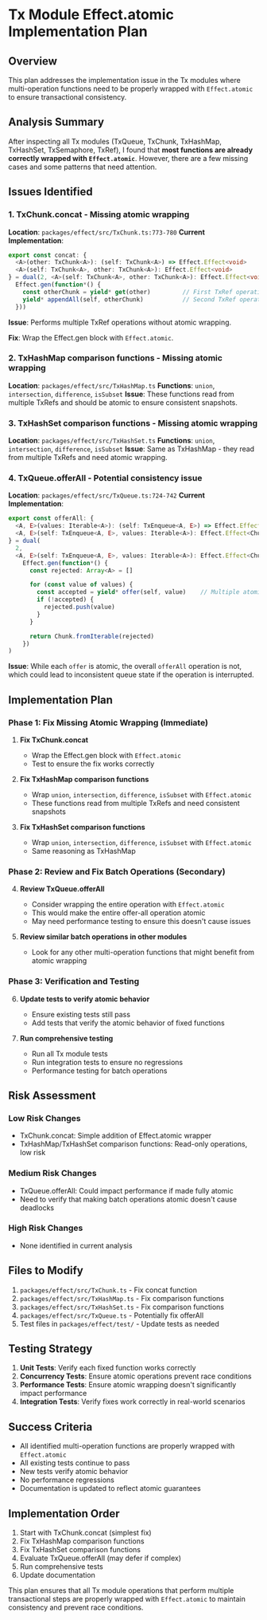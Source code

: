 # Tx Module Effect.atomic Implementation Plan

## Overview

This plan addresses the implementation issue in the Tx modules where multi-operation functions need to be properly wrapped with `Effect.atomic` to ensure transactional consistency.

## Analysis Summary

After inspecting all Tx modules (TxQueue, TxChunk, TxHashMap, TxHashSet, TxSemaphore, TxRef), I found that **most functions are already correctly wrapped with `Effect.atomic`**. However, there are a few missing cases and some patterns that need attention.

## Issues Identified

### 1. **TxChunk.concat** - Missing atomic wrapping
**Location**: `packages/effect/src/TxChunk.ts:773-780`
**Current Implementation**:
```typescript
export const concat: {
  <A>(other: TxChunk<A>): (self: TxChunk<A>) => Effect.Effect<void>
  <A>(self: TxChunk<A>, other: TxChunk<A>): Effect.Effect<void>
} = dual(2, <A>(self: TxChunk<A>, other: TxChunk<A>): Effect.Effect<void> =>
  Effect.gen(function*() {
    const otherChunk = yield* get(other)         // First TxRef operation
    yield* appendAll(self, otherChunk)           // Second TxRef operation
  }))
```

**Issue**: Performs multiple TxRef operations without atomic wrapping.

**Fix**: Wrap the Effect.gen block with `Effect.atomic`.

### 2. **TxHashMap comparison functions** - Missing atomic wrapping
**Location**: `packages/effect/src/TxHashMap.ts`
**Functions**: `union`, `intersection`, `difference`, `isSubset`
**Issue**: These functions read from multiple TxRefs and should be atomic to ensure consistent snapshots.

### 3. **TxHashSet comparison functions** - Missing atomic wrapping
**Location**: `packages/effect/src/TxHashSet.ts`
**Functions**: `union`, `intersection`, `difference`, `isSubset`
**Issue**: Same as TxHashMap - they read from multiple TxRefs and need atomic wrapping.

### 4. **TxQueue.offerAll** - Potential consistency issue
**Location**: `packages/effect/src/TxQueue.ts:724-742`
**Current Implementation**:
```typescript
export const offerAll: {
  <A, E>(values: Iterable<A>): (self: TxEnqueue<A, E>) => Effect.Effect<Chunk.Chunk<A>>
  <A, E>(self: TxEnqueue<A, E>, values: Iterable<A>): Effect.Effect<Chunk.Chunk<A>>
} = dual(
  2,
  <A, E>(self: TxEnqueue<A, E>, values: Iterable<A>): Effect.Effect<Chunk.Chunk<A>> =>
    Effect.gen(function*() {
      const rejected: Array<A> = []

      for (const value of values) {
        const accepted = yield* offer(self, value)    // Multiple atomic operations
        if (!accepted) {
          rejected.push(value)
        }
      }

      return Chunk.fromIterable(rejected)
    })
)
```

**Issue**: While each `offer` is atomic, the overall `offerAll` operation is not, which could lead to inconsistent queue state if the operation is interrupted.

## Implementation Plan

### Phase 1: Fix Missing Atomic Wrapping (Immediate)

1. **Fix TxChunk.concat**
   - Wrap the Effect.gen block with `Effect.atomic`
   - Test to ensure the fix works correctly

2. **Fix TxHashMap comparison functions**
   - Wrap `union`, `intersection`, `difference`, `isSubset` with `Effect.atomic`
   - These functions read from multiple TxRefs and need consistent snapshots

3. **Fix TxHashSet comparison functions**
   - Wrap `union`, `intersection`, `difference`, `isSubset` with `Effect.atomic`
   - Same reasoning as TxHashMap

### Phase 2: Review and Fix Batch Operations (Secondary)

4. **Review TxQueue.offerAll**
   - Consider wrapping the entire operation with `Effect.atomic`
   - This would make the entire offer-all operation atomic
   - May need performance testing to ensure this doesn't cause issues

5. **Review similar batch operations in other modules**
   - Look for any other multi-operation functions that might benefit from atomic wrapping

### Phase 3: Verification and Testing

6. **Update tests to verify atomic behavior**
   - Ensure existing tests still pass
   - Add tests that verify the atomic behavior of fixed functions

7. **Run comprehensive testing**
   - Run all Tx module tests
   - Run integration tests to ensure no regressions
   - Performance testing for batch operations

## Risk Assessment

### Low Risk Changes
- TxChunk.concat: Simple addition of Effect.atomic wrapper
- TxHashMap/TxHashSet comparison functions: Read-only operations, low risk

### Medium Risk Changes
- TxQueue.offerAll: Could impact performance if made fully atomic
- Need to verify that making batch operations atomic doesn't cause deadlocks

### High Risk Changes
- None identified in current analysis

## Files to Modify

1. `packages/effect/src/TxChunk.ts` - Fix concat function
2. `packages/effect/src/TxHashMap.ts` - Fix comparison functions
3. `packages/effect/src/TxHashSet.ts` - Fix comparison functions
4. `packages/effect/src/TxQueue.ts` - Potentially fix offerAll
5. Test files in `packages/effect/test/` - Update tests as needed

## Testing Strategy

1. **Unit Tests**: Verify each fixed function works correctly
2. **Concurrency Tests**: Ensure atomic operations prevent race conditions
3. **Performance Tests**: Ensure atomic wrapping doesn't significantly impact performance
4. **Integration Tests**: Verify fixes work correctly in real-world scenarios

## Success Criteria

- All identified multi-operation functions are properly wrapped with `Effect.atomic`
- All existing tests continue to pass
- New tests verify atomic behavior
- No performance regressions
- Documentation is updated to reflect atomic guarantees

## Implementation Order

1. Start with TxChunk.concat (simplest fix)
2. Fix TxHashMap comparison functions
3. Fix TxHashSet comparison functions
4. Evaluate TxQueue.offerAll (may defer if complex)
5. Run comprehensive tests
6. Update documentation

This plan ensures that all Tx module operations that perform multiple transactional steps are properly wrapped with `Effect.atomic` to maintain consistency and prevent race conditions.